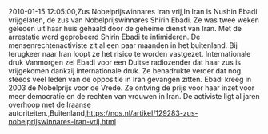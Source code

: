 2010-01-15 12:05:00,Zus Nobelprijswinnares Iran vrij,In Iran is Nushin Ebadi vrijgelaten, de zus van Nobelprijswinnares Shirin Ebadi. Ze was twee weken geleden uit haar huis gehaald door de geheime dienst van Iran. Met de arrestatie werd geprobeerd Shirin Ebadi te intimideren. De mensenrechtenactiviste zit al een paar maanden in het buitenland. Bij terugkeer naar Iran loopt ze het risico te worden vastgezet. Internationale druk Vanmorgen zei Ebadi voor een Duitse radiozender dat haar zus is vrijgekomen dankzij internationale druk. Ze benadrukte verder dat nog steeds veel leden van de oppositie in Iran gevangen zitten. Ebadi kreeg in 2003 de Nobelprijs voor de Vrede. Ze ontving de prijs voor haar inzet voor meer democratie en de rechten van vrouwen in Iran. De activiste ligt al jaren overhoop met de Iraanse autoriteiten.,Buitenland,https://nos.nl/artikel/129283-zus-nobelprijswinnares-iran-vrij.html